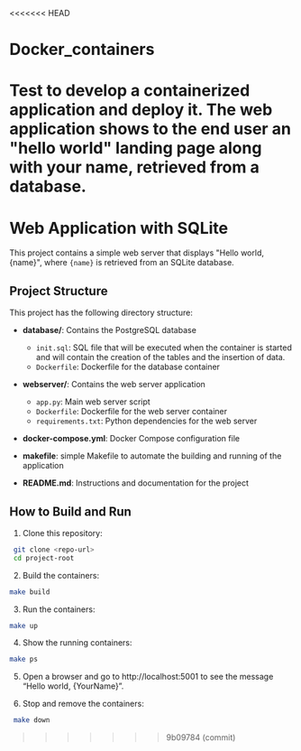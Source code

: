 <<<<<<< HEAD
# Docker_containers
Test to develop a containerized application and deploy it. The web application shows to the end user an "hello world" landing page along with your name, retrieved from a database.
=======
# Web Application with SQLite

This project contains a simple web server that displays "Hello world, {name}", where `{name}` is retrieved from an SQLite database.

## Project Structure

This project has the following directory structure:

- **database/**: Contains the PostgreSQL database
  - `init.sql`: SQL file that will be executed when the container is started and will contain the creation of the tables and the insertion of data.
  - `Dockerfile`: Dockerfile for the database container

- **webserver/**: Contains the web server application
  - `app.py`: Main web server script
  - `Dockerfile`: Dockerfile for the web server container
  - `requirements.txt`: Python dependencies for the web server

- **docker-compose.yml**: Docker Compose configuration file
- **makefile**: simple Makefile to automate the building and running of the application
- **README.md**: Instructions and documentation for the project


## How to Build and Run

1. Clone this repository:
  ```bash
   git clone <repo-url>
   cd project-root
   ```

2.	Build the containers:
   ```bash
   make build
   ```
  
3.	Run the containers:
   ```bash
   make up
   ```

4.	Show the running containers:
   ```bash
   make ps
   ```

5.	Open a browser and go to http://localhost:5001 to see the message “Hello world, {YourName}”.

6. Stop and remove the containers:
  ```bash
   make down
   ```

>>>>>>> 9b09784 (commit)
